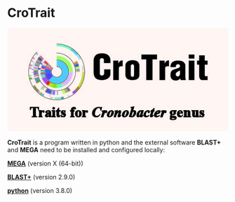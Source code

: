 # CroTrait
![icon](assist/icon.jpg)

**CroTrait** is a program written in python and the external software **BLAST+** and **MEGA** need to be installed and configured locally:<br>

**[MEGA](https://www.megasoftware.net/)** (version X (64-bit))<br>

**[BLAST+](https://blast.ncbi.nlm.nih.gov/)** (version 2.9.0)<br>

**[python](https://www.python.org/)** (version 3.8.0) <br>

